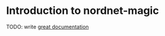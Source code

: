 # Introduction to nordnet-magic

TODO: write [great documentation](http://jacobian.org/writing/what-to-write/)
